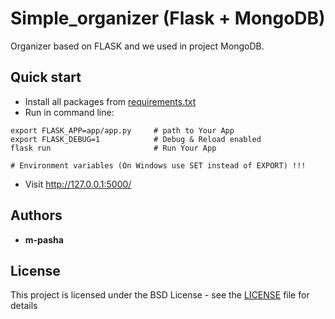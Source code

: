 # Simple_organizer (Flask + MongoDB)

Organizer based on FLASK and we used in project MongoDB.

## Quick start

* Install all packages from [requirements.txt](requirements.txt)
* Run in command line:

```
export FLASK_APP=app/app.py     # path to Your App
export FLASK_DEBUG=1            # Debug & Reload enabled
flask run                       # Run Your App

# Environment variables (On Windows use SET instead of EXPORT) !!!
```

* Visit http://127.0.0.1:5000/

## Authors

* **m-pasha**

## License

This project is licensed under the BSD License - see the 
[LICENSE](LICENSE) file for details

